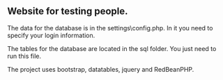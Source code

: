 ## Website for testing people.

The data for the database is in the settings\config.php. In it you need to specify your login information.

The tables for the database are located in the sql folder. You just need to run this file.

The project uses bootstrap, datatables, jquery and RedBeanPHP.